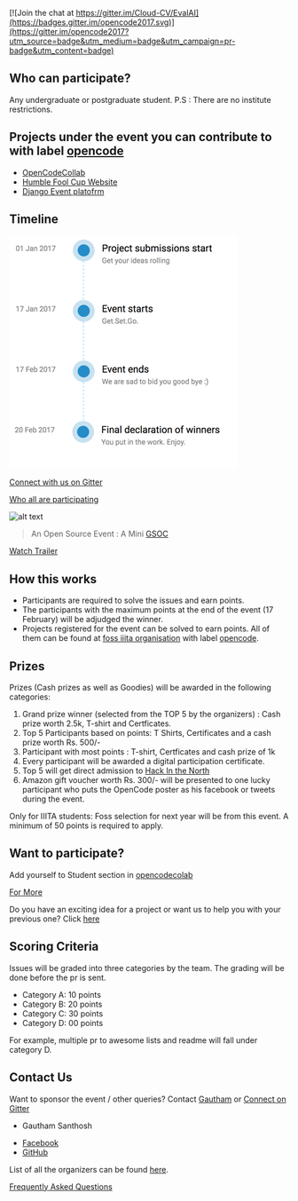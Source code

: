 
<link rel="stylesheet" href="https://cdnjs.cloudflare.com/ajax/libs/materialize/0.97.8/css/materialize.min.css">

[![Join the chat at https://gitter.im/Cloud-CV/EvalAI](https://badges.gitter.im/opencode2017.svg)](https://gitter.im/opencode2017?utm_source=badge&utm_medium=badge&utm_campaign=pr-badge&utm_content=badge)


Who can participate?
----
Any undergraduate or postgraduate student.
P.S : There are no institute restrictions.

Projects under the event you can contribute to with label [opencode](https://github.com/search?l=&q=label%3Aopencode&ref=advsearch&type=Issues&utf8=%E2%9C%93)
---------------

- [OpenCodeCollab](https://github.com/fossiiita/opencodecollab)
- [Humble Fool Cup Website](https://github.com/fossiiita/humblefoolcup)
- [Django Event platofrm](https://github.com/gauthamzz/Django-EventPlatform)

Timeline
--------
![alt text](timeline.png)


[Connect with us on Gitter](https://gitter.im/opencode2017)

[Who all are participating](https://fossiiita.github.io/opencodecollab/)

![alt text](Logo.png)

> An Open Source Event : A Mini [GSOC](https://en.wikipedia.org/wiki/Google_Summer_of_Code)

<!-- ![alt text](https://fossiiita.github.io/opencode/Poster.jpg) -->

[Watch Trailer](https://www.youtube.com/watch?v=qkt9vMKYHAM&feature=youtu.be)

How this works
-----------

* Participants are required to solve the issues and earn points.
* The participants with the maximum points at the end of the event (17 February) will be adjudged the winner. 
* Projects registered for the event can be solved to earn points. All of them can be found at [foss iiita organisation](https://github.com/fossiiita) with label [opencode](https://github.com/search?l=&q=label%3Aopencode&ref=advsearch&type=Issues&utf8=%E2%9C%93).


Prizes
------
Prizes (Cash prizes as well as Goodies) will be awarded in the following categories:

1. Grand prize winner (selected from the TOP 5 by the organizers) : Cash prize worth 2.5k, T-shirt and Certficates.
2. Top 5 Participants based on points: T Shirts, Certificates and a cash prize worth Rs. 500/-
3. Participant with most points : T-shirt, Certficates and cash prize of 1k
4. Every participant will be awarded a digital participation certificate.
5. Top 5 will get direct admission to [Hack In the North](http://www.hackinthenorth.com/#home)
6. Amazon gift voucher worth Rs. 300/- will be presented to one lucky participant who puts the OpenCode poster as his facebook or tweets during the event. 

Only for IIITA students: Foss selection for next year will be from this event. A minimum of 50 points is required to apply.

Want to participate?
-----------------

Add yourself to Student section in [opencodecolab](https://github.com/fossiiita/opencodecollab)

<a class="waves-effect waves-light btn-large" href="https://github.com/fossiiita/opencodecollab#adding-yourselves-to-student-section">For More</a>



Do you have an exciting idea for a project or want us to help you with your previous one? 
 Click [here](https://fossiiita.github.io/opencode/projects)


Scoring Criteria
----------------------

Issues will be graded into three categories by the team.
The grading will be done before the pr is sent.

* Category A: 10 points
* Category B: 20 points
* Category C: 30 points
* Category D: 00 points

For example, multiple pr to awesome lists and readme will fall under category D.


Contact Us
---------------------------
Want to sponsor the event / other queries?
Contact [Gautham](https://facebook.com/gauthamzz) or [Connect on Gitter](https://gitter.im/opencode2017)

- Gautham Santhosh
 * [Facebook](https://facebook.com/gauthamzz)
 * [GitHub](https://github.com/gauthamzz)

List of all the organizers can be found [here](https://fossiiita.github.io/opencodecollab).

[Frequently Asked Questions](https://fossiiita.github.io/opencode/faq)
